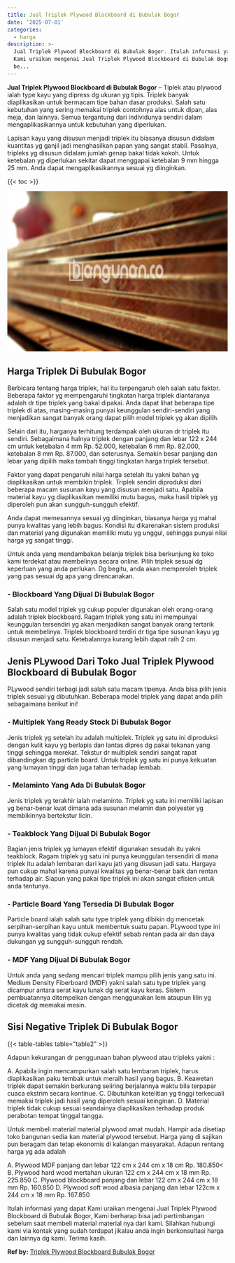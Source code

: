 ```yaml
---
title: Jual Triplek Plywood Blockboard di Bubulak Bogor
date: '2025-07-01'
categories:
  - harga
description: >-
  Jual Triplek Plywood Blockboard di Bubulak Bogor. Itulah informasi yang dapat
  Kami uraikan mengenai Jual Triplek Plywood Blockboard di Bubulak Bogor, Kami
  be...
---
```


**Jual Triplek Plywood Blockboard di Bubulak Bogor** – Tiplek atau plywood ialah type kayu yang dipress dg ukuran yg tipis. Triplek banyak diaplikasikan untuk bermacam tipe bahan dasar produksi. Salah satu kebutuhan yang sering memakai triplek contohnya alas untuk dipan, alas meja, dan lainnya. Semua tergantung dari individunya sendiri dalam mengaplikasikannya untuk kebutuhan yang diperlukan.

Lapisan kayu yang disusun menjadi triplek itu biasanya disusun didalam kuantitas yg ganjil jadi menghasilkan papan yang sangat stabil. Pasalnya, tripleks yg disusun didalam jumlah genap bakal tidak kokoh. Untuk ketebalan yg diperlukan sekitar dapat menggapai ketebalan 9 mm hingga 25 mm. Anda dapat mengaplikasikannya sesuai yg diinginkan.

{{< toc >}}

![Jual Triplek Plywood Blockboard di Bubulak Bogor](/images/jual-triplek-murah-08.png)

## Harga Triplek Di Bubulak Bogor

Berbicara tentang harga triplek, hal itu terpengaruh oleh salah satu faktor. Beberapa faktor yg mempengaruhi tingkatan harga triplek diantaranya adalah dr tipe triplek yang bakal dipakai. Anda dapat lihat beberapa tipe triplek di atas, masing-masing punyai keunggulan sendiri-sendiri yang menjadikan sangat banyak orang dapat pilih model triplek yg akan dipilih.

Selain dari itu, harganya terhitung terdampak oleh ukuran dr triplek itu sendiri. Sebagaimana halnya triplek dengan panjang dan lebar 122 x 244 cm untuk ketebalan 4 mm Rp. 52.000, ketebalan 6 mm Rp. 82.000, ketebalan 8 mm Rp. 87.000, dan seterusnya. Semakin besar panjang dan lebar yang dipilih maka tambah tinggi tingkatan harga triplek tersebut.

Faktor yang dapat pengaruhi nilai harga setelah itu yakni bahan yg diaplikasikan untuk membikin triplek. Triplek sendiri diproduksi dari beberapa macam susunan kayu yang disusun menjadi satu. Apabila material kayu yg diaplikasikan memiliki mutu bagus, maka hasil triplek yg diperoleh pun akan sungguh-sungguh efektif.

Anda dapat memesannya sesuai yg diinginkan, biasanya harga yg mahal punya kwalitas yang lebih bagus. Kondisi itu dikarenakan sistem produksi dan material yang digunakan memiliki mutu yg unggul, sehingga punyai nilai harga yg sangat tinggi.

Untuk anda yang mendambakan belanja triplek bisa berkunjung ke toko kami terdekat atau membelinya secara online. Pilih triplek sesuai dg keperluan yang anda perlukan. Dg begitu, anda akan memperoleh triplek yang pas sesuai dg apa yang direncanakan.

### \- Blockboard Yang Dijual Di Bubulak Bogor

Salah satu model triplek yg cukup populer digunakan oleh orang-orang adalah triplek blockboard. Ragam triplek yang satu ini mempunyai keunggulan tersendiri yg akan menjadikan sangat banyak orang tertarik untuk membelinya. Triplek blockboard terdiri dr tiga tipe susunan kayu yg disusun menjadi satu. Ketebalannya kurang lebih dapat raih 2 cm.

## Jenis PLywood Dari Toko Jual Triplek Plywood Blockboard di Bubulak Bogor

PLywood sendiri terbagi jadi salah satu macam tipenya. Anda bisa pilih jenis triplek sesuai yg dibutuhkan. Beberapa model triplek yang dapat anda pilih sebagaimana berikut ini!

### \- Multiplek Yang Ready Stock Di Bubulak Bogor

Jenis triplek yg setelah itu adalah multiplek. Triplek yg satu ini diproduksi dengan kulit kayu yg berlapis dan lantas dipres dg pakai tekanan yang tinggi sehingga merekat. Tekstur dr multiplek sendiri sangat rapat dibandingkan dg particle board. Untuk triplek yg satu ini punya kekuatan yang lumayan tinggi dan juga tahan terhadap lembab.

### \- Melaminto Yang Ada Di Bubulak Bogor

Jenis triplek yg terakhir ialah melaminto. Triplek yg satu ini memiliki lapisan yg benar-benar kuat dimana ada susunan melamin dan polyester yg membikinnya bertekstur licin.

### \- Teakblock Yang Dijual Di Bubulak Bogor

Bagian jenis triplek yg lumayan efektif digunakan sesudah itu yakni teakblock. Ragam triplek yg satu ini punya keunggulan tersendiri di mana triplek itu adalah lembaran dari kayu jati yang disusun jadi satu. Hargaya pun cukup mahal karena punyai kwalitas yg benar-benar baik dan rentan terhadap air. Siapun yang pakai tipe triplek ini akan sangat efisien untuk anda tentunya.

### \- Particle Board Yang Tersedia Di Bubulak Bogor

Particle board ialah salah satu type triplek yang dibikin dg mencetak serpihan-serpihan kayu untuk membentuk suatu papan. PLywood type ini punya kwalitas yang tidak cukup efektif sebab rentan pada air dan daya dukungan yg sungguh-sungguh rendah.

### \- MDF Yang Dijual Di Bubulak Bogor

Untuk anda yang sedang mencari triplek mampu pilih jenis yang satu ini. Medium Density Fiberboard (MDF) yakni salah satu type triplek yang dicampur antara serat kayu lunak dg serat kayu keras. Sistem pembuatannya ditempelkan dengan menggunakan lem ataupun lilin yg dicetak dg memakai mesin.

## Sisi Negative Triplek Di Bubulak Bogor

{{< table-tables table="table2" >}}

Adapun kekurangan dr penggunaan bahan plywood atau tripleks yakni :

A. Apabila ingin mencampurkan salah satu lembaran triplek, harus diaplikasikan paku tembak untuk meraih hasil yang bagus. B. Keawetan triplek dapat semakin berkurang seiiring berjalannya waktu bila terpapar cuaca ekstrim secara kontinue. C. Dibutuhkan ketelitian yg tinggi terkecuali memakai triplek jadi hasil yang diperoleh sesuai keinginan. D. Material triplek tidak cukup sesuai seandainya diaplikasikan terhadap produk perabotan tempat tinggal tangga.

Untuk membeli material material plywood amat mudah. Hampir ada disetiap toko bangunan sedia kan material plywood tersebut. Harga yang di sajikan pun beragam dan tetap ekonomis di kalangan masyarakat. Adapun rentang harga yg ada adalah

A. Plywood MDF panjang dan lebar 122 cm x 244 cm x 18 cm Rp. 180.850< B. Plywood hard wood mertahan ukuran 122 cm x 244 cm x 18 mm Rp. 225.850 C. Plywood blockboard panjang dan lebar 122 cm x 244 cm x 18 mm Rp. 160.850 D. Plywood soft wood albasia panjang dan lebar 122cm x 244 cm x 18 mm Rp. 167.850

Itulah informasi yang dapat Kami uraikan mengenai Jual Triplek Plywood Blockboard di Bubulak Bogor, Kami berharap bisa jadi pertimbangan sebelum saat membeli material material nya dari kami. Silahkan hubungi kami via kontak yang sudah terdapat jikalau anda ingin berkonsultasi harga dan lainnya dg kami. Terima kasih.

**Ref by:** [Triplek Plywood Blockboard Bubulak Bogor](https://id.wikipedia.org/wiki/Triplek)
